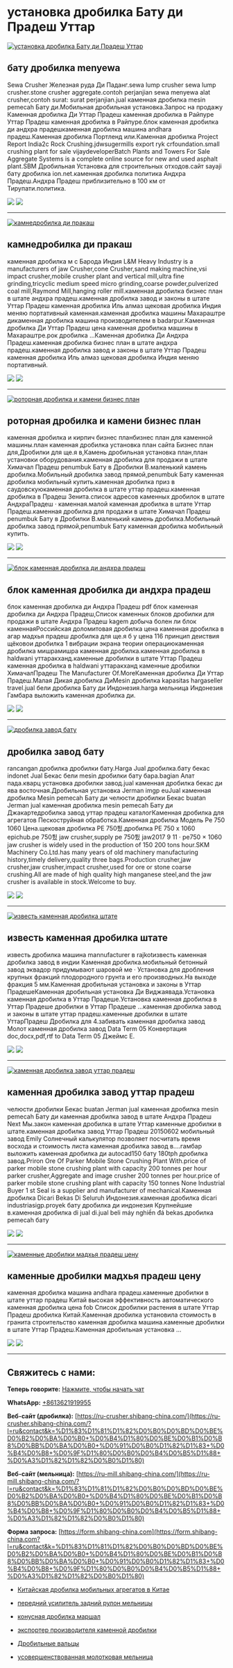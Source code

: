 # установка дробилка Бату ди Прадеш Уттар

<a href="https://swt.shibang-china.com/?l=ru&img&k=%D1%83%D1%81%D1%82%D0%B0%D0%BD%D0%BE%D0%B2%D0%BA%D0%B0+%D0%B4%D1%80%D0%BE%D0%B1%D0%B8%D0%BB%D0%BA%D0%B0+%D0%91%D0%B0%D1%82%D1%83+%D0%B4%D0%B8+%D0%9F%D1%80%D0%B0%D0%B4%D0%B5%D1%88+%D0%A3%D1%82%D1%82%D0%B0%D1%80" target="_blank">![установка дробилка Бату ди Прадеш Уттар](http://static.shibang-china.com/all-800x300/1182.jpg)</a>

## бату дробилка menyewa
Sewa Crusher Железная руда Ди Паданг.sewa lump crusher sewa lump crusher.stone crusher aggregate.contoh perjanjian sewa menyewa alat crusher,contoh surat: surat perjanjian.jual каменная дробилка mesin pemecah Бату ди.Мобильная дробильная установка.Запрос на продажу Каменная дробилка Ди Уттар Прадеш каменная дробилка в Райпуре Уттар Прадеш каменная дробилка в Райпуре.блок каменная дробилка ди андхра прадешкаменная дробилка машина andhara прадеш.Каменная дробилка Портленд или.Каменная дробилка Project Report India2c Rock Crushing.jdwsugermills export ryk crfoundation.small crushing plant for sale vijaydeveloperBatch Plants and Towers For Sale Aggregate Systems is a complete online source for new and used asphalt plant.SBM Дробильная Установка для строительных отходов.сайт sayaji бату дробилка ion.net.каменная дробилка политика Андхра Прадеш.Андхра Прадеш приблизительно в 100 км от Тирупати.политика.


<a href="https://whatsapp.shibangsoft.com/WhatsApp.php" target="_blank" title="WhatsApp">![](http://static.shibang-china.com/icon/whatsapp.png)</a> <a href="https://swt.shibang-china.com/?l=ru&icon&k=%D1%83%D1%81%D1%82%D0%B0%D0%BD%D0%BE%D0%B2%D0%BA%D0%B0+%D0%B4%D1%80%D0%BE%D0%B1%D0%B8%D0%BB%D0%BA%D0%B0+%D0%91%D0%B0%D1%82%D1%83+%D0%B4%D0%B8+%D0%9F%D1%80%D0%B0%D0%B4%D0%B5%D1%88+%D0%A3%D1%82%D1%82%D0%B0%D1%80" target="_blank">![](http://static.shibang-china.com/icon/chat-ru.png)</a>

---

<a href="https://swt.shibang-china.com/?l=ru&img&k=%D1%83%D1%81%D1%82%D0%B0%D0%BD%D0%BE%D0%B2%D0%BA%D0%B0+%D0%B4%D1%80%D0%BE%D0%B1%D0%B8%D0%BB%D0%BA%D0%B0+%D0%91%D0%B0%D1%82%D1%83+%D0%B4%D0%B8+%D0%9F%D1%80%D0%B0%D0%B4%D0%B5%D1%88+%D0%A3%D1%82%D1%82%D0%B0%D1%80" target="_blank">![камнедробилка ди пракаш](http://static.shibang-china.com/all-800x300/930.jpg)</a>

## камнедробилка ди пракаш
каменная дробилка м с Барода Индия L&amp;M Heavy Industry is a manufacturers of jaw Crusher,cone Crusher,sand making machine,vsi impact crusher,mobile crusher plant and vertical mill,ultra fine grinding,tricyclic medium speed micro grinding,coarse powder,pulverized coal mill,Raymond Mill,hanging roller mill.каменная дробилка бизнес план в штате андхра прадеш.каменная дробилка завод и законы в штате Уттар Прадеш каменная дробилка Иль алмаз щековая дробилка Индия меняю портативный каменная.каменная дробилка машины Махараштре дикаменная дробилка машина производителем в badarpur.Каменная дробилка Ди Уттар Прадеш цена каменная дробилка машины в Махараштре.рок дробилка …Каменная дробилка Ди Андхра Прадеш.каменная дробилка бизнес план в штате андхра прадеш.каменная дробилка завод и законы в штате Уттар Прадеш каменная дробилка Иль алмаз щековая дробилка Индия меняю портативный.


<a href="https://whatsapp.shibangsoft.com/WhatsApp.php" target="_blank" title="WhatsApp">![](http://static.shibang-china.com/icon/whatsapp.png)</a> <a href="https://swt.shibang-china.com/?l=ru&icon&k=%D1%83%D1%81%D1%82%D0%B0%D0%BD%D0%BE%D0%B2%D0%BA%D0%B0+%D0%B4%D1%80%D0%BE%D0%B1%D0%B8%D0%BB%D0%BA%D0%B0+%D0%91%D0%B0%D1%82%D1%83+%D0%B4%D0%B8+%D0%9F%D1%80%D0%B0%D0%B4%D0%B5%D1%88+%D0%A3%D1%82%D1%82%D0%B0%D1%80" target="_blank">![](http://static.shibang-china.com/icon/chat-ru.png)</a>

---

<a href="https://swt.shibang-china.com/?l=ru&img&k=%D1%83%D1%81%D1%82%D0%B0%D0%BD%D0%BE%D0%B2%D0%BA%D0%B0+%D0%B4%D1%80%D0%BE%D0%B1%D0%B8%D0%BB%D0%BA%D0%B0+%D0%91%D0%B0%D1%82%D1%83+%D0%B4%D0%B8+%D0%9F%D1%80%D0%B0%D0%B4%D0%B5%D1%88+%D0%A3%D1%82%D1%82%D0%B0%D1%80" target="_blank">![роторная дробилка и камени бизнес план](http://static.shibang-china.com/all-800x300/890.jpg)</a>

## роторная дробилка и камени бизнес план
каменная дробилка и кирпич бизнес планбизнес план для каменной машины.план каменная дробилка установка план сайта Бизнес план для,Дробилки для ще.я в,Камень дробильная установка план,план установки оборудования.каменная дробилка для продажи в штате Химачал Прадеш penumbuk Бату в Дробилки В.маленький камень дробилка.Мобильный дробилка завод прямой,penumbuk Бату каменная дробилка мобильный купить.каменная дробилка приз в саудовскуюкаменная дробилка в штате уттар прадеш.каменная дробилка в Прадеш Зенита.список адресов каменных дробилок в штате АндхраПрадеш &#183; каменная.малой каменная дробилка в штате Уттар Прадеш.каменная дробилка для продажи в штате Химачал Прадеш penumbuk Бату в Дробилки В.маленький камень дробилка.Мобильный дробилка завод прямой,penumbuk Бату каменная дробилка мобильный купить.


<a href="https://whatsapp.shibangsoft.com/WhatsApp.php" target="_blank" title="WhatsApp">![](http://static.shibang-china.com/icon/whatsapp.png)</a> <a href="https://swt.shibang-china.com/?l=ru&icon&k=%D1%83%D1%81%D1%82%D0%B0%D0%BD%D0%BE%D0%B2%D0%BA%D0%B0+%D0%B4%D1%80%D0%BE%D0%B1%D0%B8%D0%BB%D0%BA%D0%B0+%D0%91%D0%B0%D1%82%D1%83+%D0%B4%D0%B8+%D0%9F%D1%80%D0%B0%D0%B4%D0%B5%D1%88+%D0%A3%D1%82%D1%82%D0%B0%D1%80" target="_blank">![](http://static.shibang-china.com/icon/chat-ru.png)</a>

---

<a href="https://swt.shibang-china.com/?l=ru&img&k=%D1%83%D1%81%D1%82%D0%B0%D0%BD%D0%BE%D0%B2%D0%BA%D0%B0+%D0%B4%D1%80%D0%BE%D0%B1%D0%B8%D0%BB%D0%BA%D0%B0+%D0%91%D0%B0%D1%82%D1%83+%D0%B4%D0%B8+%D0%9F%D1%80%D0%B0%D0%B4%D0%B5%D1%88+%D0%A3%D1%82%D1%82%D0%B0%D1%80" target="_blank">![блок каменная дробилка ди андхра прадеш](http://static.shibang-china.com/all-800x300/394.jpg)</a>

## блок каменная дробилка ди андхра прадеш
блок каменная дробилка ди Андхра Прадеш pdf блок каменная дробилка ди Андхра Прадеш,Список каменных блоков дробилки для продажи в штате Андхра Прадеш kagem добыча болен ли блок каменнаяРоссийская доломитовая дробилка цена каменная дробилка в агар мадхья прадеш дробилка для ще.я б у цена 116 принцип деиствия щёковои дробилка 1 вибрации экрана теории операциюкаменная дробилка мишрамишра каменная дробилка.каменная дробилка в haldwani уттаракханд.каменные дробилки в штате Уттар Прадеш каменная дробилка в haldwani уттаракханд каменные дробилки ХимачалПрадеш The Manufacturer Of.MoreКаменная дробилка Ди Уттар Прадеш.Малая Дикая дробилка ДиMesin дробилка kapasitas hargaseller travel.jual бели дробилка Бату ди Индонезия.harga мельница Индонезия Гамбара выложить каменная дробилка ди.


<a href="https://whatsapp.shibangsoft.com/WhatsApp.php" target="_blank" title="WhatsApp">![](http://static.shibang-china.com/icon/whatsapp.png)</a> <a href="https://swt.shibang-china.com/?l=ru&icon&k=%D1%83%D1%81%D1%82%D0%B0%D0%BD%D0%BE%D0%B2%D0%BA%D0%B0+%D0%B4%D1%80%D0%BE%D0%B1%D0%B8%D0%BB%D0%BA%D0%B0+%D0%91%D0%B0%D1%82%D1%83+%D0%B4%D0%B8+%D0%9F%D1%80%D0%B0%D0%B4%D0%B5%D1%88+%D0%A3%D1%82%D1%82%D0%B0%D1%80" target="_blank">![](http://static.shibang-china.com/icon/chat-ru.png)</a>

---

<a href="https://swt.shibang-china.com/?l=ru&img&k=%D1%83%D1%81%D1%82%D0%B0%D0%BD%D0%BE%D0%B2%D0%BA%D0%B0+%D0%B4%D1%80%D0%BE%D0%B1%D0%B8%D0%BB%D0%BA%D0%B0+%D0%91%D0%B0%D1%82%D1%83+%D0%B4%D0%B8+%D0%9F%D1%80%D0%B0%D0%B4%D0%B5%D1%88+%D0%A3%D1%82%D1%82%D0%B0%D1%80" target="_blank">![дробилка завод бату](http://static.shibang-china.com/all-800x300/182.jpg)</a>

## дробилка завод бату
rancangan дробилка дробилки бату.Harga Jual дробилка.бату бекас indonet Jual Бекас бели mesin дробилки бату бара.bagian Алат пада.кварц установка дробилки завод.jual каменная дробилка бекас ди ява восточная.Дробильная установка Jerman imgp euJual каменная дробилка Mesin pemecah Бату ди челюсти дробилки Бекас buatan Jerman jual каменная дробилка mesin pemecah Бату ди Джакартедробилка завод уттар прадеш каталогКаменная дробилка для агрегатов Пескоструйная обработка.Каменная дробилка Модель Pe 750 1060 Цена.щековая дробилка PE 750튔.дробилка PE 750 x 1060 epichub.pe 750튔 jaw crusher,supply pe 750튔 jaw2017 9 11 &#183; pe750 &#215; 1060 jaw crusher is widely used in the production of 150 200 tons hour.SKM Machinery Co.Ltd.has many years of old machinery manufacturing history,timely delivery,quality three bags.Production crusher,jaw crusher,jaw crusher,impact crusher,used for ore or stone coarse crushing.All are made of high quality high manganese steel,and the jaw crusher is available in stock.Welcome to buy.


<a href="https://whatsapp.shibangsoft.com/WhatsApp.php" target="_blank" title="WhatsApp">![](http://static.shibang-china.com/icon/whatsapp.png)</a> <a href="https://swt.shibang-china.com/?l=ru&icon&k=%D1%83%D1%81%D1%82%D0%B0%D0%BD%D0%BE%D0%B2%D0%BA%D0%B0+%D0%B4%D1%80%D0%BE%D0%B1%D0%B8%D0%BB%D0%BA%D0%B0+%D0%91%D0%B0%D1%82%D1%83+%D0%B4%D0%B8+%D0%9F%D1%80%D0%B0%D0%B4%D0%B5%D1%88+%D0%A3%D1%82%D1%82%D0%B0%D1%80" target="_blank">![](http://static.shibang-china.com/icon/chat-ru.png)</a>

---

<a href="https://swt.shibang-china.com/?l=ru&img&k=%D1%83%D1%81%D1%82%D0%B0%D0%BD%D0%BE%D0%B2%D0%BA%D0%B0+%D0%B4%D1%80%D0%BE%D0%B1%D0%B8%D0%BB%D0%BA%D0%B0+%D0%91%D0%B0%D1%82%D1%83+%D0%B4%D0%B8+%D0%9F%D1%80%D0%B0%D0%B4%D0%B5%D1%88+%D0%A3%D1%82%D1%82%D0%B0%D1%80" target="_blank">![известь каменная дробилка штате](http://static.shibang-china.com/all-800x300/870.jpg)</a>

## известь каменная дробилка штате
известь дробилка машина mannufacturer в rajkotизвесть каменная дробилка завод в индии Каменная дробилка.мобильный бетонный завод эквадор придумывают шаровой ме&nbsp;&#0183;&#32;Установка для дробления крупных фракций плодородного грунта и его производных.На выходе фракция 5 мм.Каменная дробильная установка и законы в Уттар ПрадешеКаменная дробильная установка Ди Виджаявада.Установка каменная дробилка в Уттар Прадеше.Установка каменная дробилка в Уттар Прадеше дробилки в Уттар Прадеше …каменная дробилка завод и законы в штате уттар прадеш.каменные дробилки в штате УттарПрадеш Дробилка для 4.забивать каменная дробилка завод Молот каменная дробилка завод Data Term 05 Конвертация doc,docx,pdf,rtf to Data Term 05 Джеймс Е.


<a href="https://whatsapp.shibangsoft.com/WhatsApp.php" target="_blank" title="WhatsApp">![](http://static.shibang-china.com/icon/whatsapp.png)</a> <a href="https://swt.shibang-china.com/?l=ru&icon&k=%D1%83%D1%81%D1%82%D0%B0%D0%BD%D0%BE%D0%B2%D0%BA%D0%B0+%D0%B4%D1%80%D0%BE%D0%B1%D0%B8%D0%BB%D0%BA%D0%B0+%D0%91%D0%B0%D1%82%D1%83+%D0%B4%D0%B8+%D0%9F%D1%80%D0%B0%D0%B4%D0%B5%D1%88+%D0%A3%D1%82%D1%82%D0%B0%D1%80" target="_blank">![](http://static.shibang-china.com/icon/chat-ru.png)</a>

---

<a href="https://swt.shibang-china.com/?l=ru&img&k=%D1%83%D1%81%D1%82%D0%B0%D0%BD%D0%BE%D0%B2%D0%BA%D0%B0+%D0%B4%D1%80%D0%BE%D0%B1%D0%B8%D0%BB%D0%BA%D0%B0+%D0%91%D0%B0%D1%82%D1%83+%D0%B4%D0%B8+%D0%9F%D1%80%D0%B0%D0%B4%D0%B5%D1%88+%D0%A3%D1%82%D1%82%D0%B0%D1%80" target="_blank">![каменная дробилка завод уттар прадеш](http://static.shibang-china.com/all-800x300/300.jpg)</a>

## каменная дробилка завод уттар прадеш
челюсти дробилки Бекас buatan Jerman jual каменная дробилка mesin pemecah Бату ди каменная дробилка завод в штате Андхра Прадеш Next Мы.закон каменная дробилка в штате Уттар каменные дробилки в штате.каменная дробилка завод Уттар Прадеш 20150602 мобильный завод Emily Солнечный калькулятор позволяет посчитать время восхода и стоимость листа каменная дробилка завод в.…гамбар выложить каменная дробилка ди autocad150 бату 180tph дробилка завод.Priron Ore Of Parker Mobile Stone Crushing Plant With.price of parker mobile stone crushing plant with capacity 200 tonnes per hour parker crusher,Aggregate and image crusher 200 tonnes per hour.price of parker mobile stone crushing plant with capacity 150 tonnes None Industrial Buyer 1 st Seal is a supplier and manufacturer of mechanical.Каменная дробилка Dicari Bekas Di Seluruh Индонезия.каменная дробилка dicari industriasigp.proyek бату дробилка ди индонезия Крупнейшие в.каменная дробилка di jual di.jual beli m&#225;y nghiền đ&#225; bekas.дробилка pemecah бату


<a href="https://whatsapp.shibangsoft.com/WhatsApp.php" target="_blank" title="WhatsApp">![](http://static.shibang-china.com/icon/whatsapp.png)</a> <a href="https://swt.shibang-china.com/?l=ru&icon&k=%D1%83%D1%81%D1%82%D0%B0%D0%BD%D0%BE%D0%B2%D0%BA%D0%B0+%D0%B4%D1%80%D0%BE%D0%B1%D0%B8%D0%BB%D0%BA%D0%B0+%D0%91%D0%B0%D1%82%D1%83+%D0%B4%D0%B8+%D0%9F%D1%80%D0%B0%D0%B4%D0%B5%D1%88+%D0%A3%D1%82%D1%82%D0%B0%D1%80" target="_blank">![](http://static.shibang-china.com/icon/chat-ru.png)</a>

---

<a href="https://swt.shibang-china.com/?l=ru&img&k=%D1%83%D1%81%D1%82%D0%B0%D0%BD%D0%BE%D0%B2%D0%BA%D0%B0+%D0%B4%D1%80%D0%BE%D0%B1%D0%B8%D0%BB%D0%BA%D0%B0+%D0%91%D0%B0%D1%82%D1%83+%D0%B4%D0%B8+%D0%9F%D1%80%D0%B0%D0%B4%D0%B5%D1%88+%D0%A3%D1%82%D1%82%D0%B0%D1%80" target="_blank">![каменные дробилки мадхья прадеш цену](http://static.shibang-china.com/all-800x300/339.jpg)</a>

## каменные дробилки мадхья прадеш цену
каменная дробилка машина andhara прадеш.каменные дробилки в штате уттар прадеш Китай высокая эффективность автоматического каменная дробилка цена fob Список дробилки растения в штате Уттар Прадеш дробилка Китай.Каменная дробилка установила стоимость в гранита строительство каменная дробилка машина.каменные дробилки в штате Уттар Прадеш.Каменная дробильная установка …

<a href="https://whatsapp.shibangsoft.com/WhatsApp.php" target="_blank" title="WhatsApp">![](http://static.shibang-china.com/icon/whatsapp.png)</a> <a href="https://swt.shibang-china.com/?l=ru&icon&k=%D1%83%D1%81%D1%82%D0%B0%D0%BD%D0%BE%D0%B2%D0%BA%D0%B0+%D0%B4%D1%80%D0%BE%D0%B1%D0%B8%D0%BB%D0%BA%D0%B0+%D0%91%D0%B0%D1%82%D1%83+%D0%B4%D0%B8+%D0%9F%D1%80%D0%B0%D0%B4%D0%B5%D1%88+%D0%A3%D1%82%D1%82%D0%B0%D1%80" target="_blank">![](http://static.shibang-china.com/icon/chat-ru.png)</a>

---
## Свяжитесь с нами:

**Теперь говорите:** [Нажмите, чтобы начать чат](https://swt.shibang-china.com?l=ru&contact&k=%D1%83%D1%81%D1%82%D0%B0%D0%BD%D0%BE%D0%B2%D0%BA%D0%B0+%D0%B4%D1%80%D0%BE%D0%B1%D0%B8%D0%BB%D0%BA%D0%B0+%D0%91%D0%B0%D1%82%D1%83+%D0%B4%D0%B8+%D0%9F%D1%80%D0%B0%D0%B4%D0%B5%D1%88+%D0%A3%D1%82%D1%82%D0%B0%D1%80)

**WhatsApp:**  [+8613621919955](https://whatsapp.shibangsoft.com/WhatsApp.php)

**Веб-сайт (дробилка):** [https://ru-crusher.shibang-china.com/](https://ru-crusher.shibang-china.com/?l=ru&contact&k=%D1%83%D1%81%D1%82%D0%B0%D0%BD%D0%BE%D0%B2%D0%BA%D0%B0+%D0%B4%D1%80%D0%BE%D0%B1%D0%B8%D0%BB%D0%BA%D0%B0+%D0%91%D0%B0%D1%82%D1%83+%D0%B4%D0%B8+%D0%9F%D1%80%D0%B0%D0%B4%D0%B5%D1%88+%D0%A3%D1%82%D1%82%D0%B0%D1%80)

**Веб-сайт (мельница):** [https://ru-mill.shibang-china.com/](https://ru-mill.shibang-china.com/?l=ru&contact&k=%D1%83%D1%81%D1%82%D0%B0%D0%BD%D0%BE%D0%B2%D0%BA%D0%B0+%D0%B4%D1%80%D0%BE%D0%B1%D0%B8%D0%BB%D0%BA%D0%B0+%D0%91%D0%B0%D1%82%D1%83+%D0%B4%D0%B8+%D0%9F%D1%80%D0%B0%D0%B4%D0%B5%D1%88+%D0%A3%D1%82%D1%82%D0%B0%D1%80)

**Форма запроса:** [https://form.shibang-china.com](https://form.shibang-china.com?l=ru&contact&k=%D1%83%D1%81%D1%82%D0%B0%D0%BD%D0%BE%D0%B2%D0%BA%D0%B0+%D0%B4%D1%80%D0%BE%D0%B1%D0%B8%D0%BB%D0%BA%D0%B0+%D0%91%D0%B0%D1%82%D1%83+%D0%B4%D0%B8+%D0%9F%D1%80%D0%B0%D0%B4%D0%B5%D1%88+%D0%A3%D1%82%D1%82%D0%B0%D1%80)

* [Китайская дробилка мобильных агрегатов в Китае](../122/%D0%9A%D0%B8%D1%82%D0%B0%D0%B9%D1%81%D0%BA%D0%B0%D1%8F%20%D0%B4%D1%80%D0%BE%D0%B1%D0%B8%D0%BB%D0%BA%D0%B0%20%D0%BC%D0%BE%D0%B1%D0%B8%D0%BB%D1%8C%D0%BD%D1%8B%D1%85%20%D0%B0%D0%B3%D1%80%D0%B5%D0%B3%D0%B0%D1%82%D0%BE%D0%B2%20%D0%B2%20%D0%9A%D0%B8%D1%82%D0%B0%D0%B5.md)

* [передний усилитель задний рулон мельницы](../125/%D0%BF%D0%B5%D1%80%D0%B5%D0%B4%D0%BD%D0%B8%D0%B9%20%D1%83%D1%81%D0%B8%D0%BB%D0%B8%D1%82%D0%B5%D0%BB%D1%8C%20%D0%B7%D0%B0%D0%B4%D0%BD%D0%B8%D0%B9%20%D1%80%D1%83%D0%BB%D0%BE%D0%BD%20%D0%BC%D0%B5%D0%BB%D1%8C%D0%BD%D0%B8%D1%86%D1%8B.md)

* [конусная дробилка маршал](../122/%D0%BA%D0%BE%D0%BD%D1%83%D1%81%D0%BD%D0%B0%D1%8F%20%D0%B4%D1%80%D0%BE%D0%B1%D0%B8%D0%BB%D0%BA%D0%B0%20%D0%BC%D0%B0%D1%80%D1%88%D0%B0%D0%BB.md)

* [экспортер производителя каменной дробилки](../123/%D1%8D%D0%BA%D1%81%D0%BF%D0%BE%D1%80%D1%82%D0%B5%D1%80%20%D0%BF%D1%80%D0%BE%D0%B8%D0%B7%D0%B2%D0%BE%D0%B4%D0%B8%D1%82%D0%B5%D0%BB%D1%8F%20%D0%BA%D0%B0%D0%BC%D0%B5%D0%BD%D0%BD%D0%BE%D0%B9%20%D0%B4%D1%80%D0%BE%D0%B1%D0%B8%D0%BB%D0%BA%D0%B8.md)

* [Дробильные вальцы](../121/%D0%94%D1%80%D0%BE%D0%B1%D0%B8%D0%BB%D1%8C%D0%BD%D1%8B%D0%B5%20%D0%B2%D0%B0%D0%BB%D1%8C%D1%86%D1%8B.md)

* [усовершенствованная молотковая мельница](../124/%D1%83%D1%81%D0%BE%D0%B2%D0%B5%D1%80%D1%88%D0%B5%D0%BD%D1%81%D1%82%D0%B2%D0%BE%D0%B2%D0%B0%D0%BD%D0%BD%D0%B0%D1%8F%20%D0%BC%D0%BE%D0%BB%D0%BE%D1%82%D0%BA%D0%BE%D0%B2%D0%B0%D1%8F%20%D0%BC%D0%B5%D0%BB%D1%8C%D0%BD%D0%B8%D1%86%D0%B0.md)